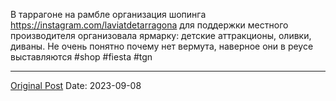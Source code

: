 В таррагоне на рамбле организация шопинга https://instagram.com/laviatdetarragona для поддержки местного производителя организовала ярмарку: детские аттракционы, оливки, диваны. Не очень понятно почему нет вермута, наверное они в реусе выставляются #shop #fiesta #tgn

---
[Original Post](https://t.me/lev2tarragona/1542)
Date: 2023-09-08
